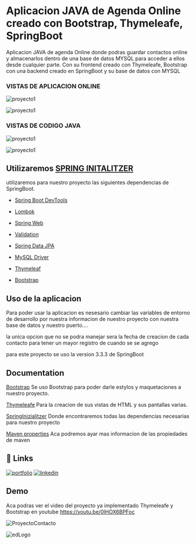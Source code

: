 
# Aplicacion JAVA de Agenda Online creado con Bootstrap, Thymeleafe, SpringBoot

Aplicacion JAVA de agenda Online donde podras guardar contactos online y almacenarlos dentro de una base de datos MYSQL para acceder a ellos desde cualquier parte.
Con su frontend creado con Thymeleafe, Bootstrap con una backend creado en SpringBoot y su base de datos con MYSQL


### VISTAS DE APLICACION ONLINE

![proyecto1](https://i.pinimg.com/736x/da/91/32/da9132c61eb0bc9be84fe62a0337c2c1.jpg)

![proyecto1](https://i.pinimg.com/736x/83/32/89/833289ff1cbff7bd42856afa1da0f9c4.jpg)



### VISTAS DE CODIGO JAVA

![proyecto1](https://i.pinimg.com/736x/db/c8/81/dbc881e4cc3413cb25f8046707e979a4.jpg)

![proyecto1](https://i.pinimg.com/736x/78/c5/a1/78c5a1731dbc385ea7525d81391799d0.jpg)
## Utilizaremos [SPRING INITALITZER](https://start.spring.io/)

utilizaremos para nuestro proyecto las siguientes dependencias de SpringBoot.

 - [Spring Boot DevTools](https://mvnrepository.com/artifact/mysql/mysql-connector-java)
 - [Lombok ](https://projectlombok.org/setup/maven)
  - [Spring Web](https://mvnrepository.com/artifact/org.springframework/spring-web)
 - [Validation  ](https://mvnrepository.com/artifact/javax.validation/validation-api)
  - [Spring Data JPA](https://mvnrepository.com/artifact/org.springframework.data/spring-data-jpa)
 - [MySQL Driver ](https://mvnrepository.com/artifact/mysql/mysql-connector-java) 
   
 - [Thymeleaf](https://mvnrepository.com/artifact/org.springframework.boot/spring-boot-starter-thymeleaf) 
-  [Bootstrap](https://getbootstrap.com/)

## Uso de la aplicacion
Para poder usar la aplicacion es nesesario cambiar las variables de entorno de desarrollo por nuestra informacion de nuestro proyecto con nuestra base de datos y nuestro puerto....

la unica opcion que no se podra manejar sera la fecha de creacion de cada contacto para tener un mayor registro de cuando se se agrego

para este proyecto se uso la version 3.3.3 de SpringBoot
## Documentation

[Bootstrap](https://getbootstrap.com/) Se uso Bootstrap para poder darle estylos y maquetaciones a nuestro proyecto.

[Thymeleafe](https://mvnrepository.com/artifact/org.thymeleaf) Para la creacion de sus vistas de HTML y sus pantallas varias.

[SpringInizialitzer](https://github.com/spring-io/initializr/) Donde encontraremos todas las dependencias necesarias para nuestro proyecto

[Maven properties](https://books.sonatype.com/mvnref-book/reference/resource-filtering-sect-properties.html) Aca podremos ayar mas informacion de las propiedades de maven




## 🔗 Links
[![portfolio](https://img.shields.io/badge/my_portfolio-000?style=for-the-badge&logo=ko-fi&logoColor=r)](https://portafolio-reack.vercel.app/)
[![linkedin](https://img.shields.io/badge/linkedin-0A66C2?style=for-the-badge&logo=linkedin&logoColor=white)](https://www.linkedin.com/in/edwin-castro-13a763272)


## Demo

Aca podras ver el video del proyecto ya implementado Thymeleafe y Bootstrap en youtube https://youtu.be/0lHOX6BPFoc

![ProyectoContacto](https://i.pinimg.com/originals/a2/00/5c/a2005c44478e85d0535f3fc8f102779a.gif)



![edLogo](https://i.pinimg.com/736x/79/af/8d/79af8d9946ab024aeff1d9d6929af8a0.jpg)

